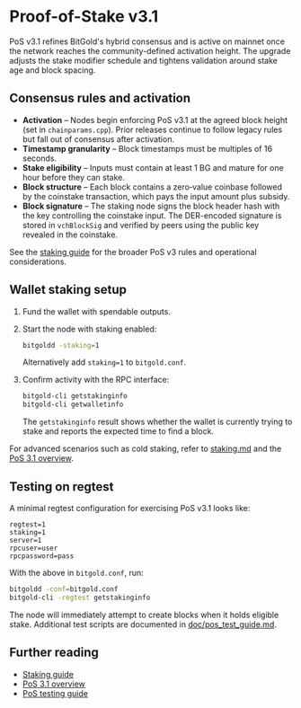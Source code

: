 # Proof-of-Stake v3.1

PoS v3.1 refines BitGold's hybrid consensus and is active on mainnet once the
network reaches the community-defined activation height. The upgrade adjusts the
stake modifier schedule and tightens validation around stake age and block
spacing.

## Consensus rules and activation

- **Activation** – Nodes begin enforcing PoS v3.1 at the agreed block height
  (set in `chainparams.cpp`). Prior releases continue to follow legacy rules
  but fall out of consensus after activation.
- **Timestamp granularity** – Block timestamps must be multiples of 16 seconds.
- **Stake eligibility** – Inputs must contain at least 1&nbsp;BG and mature for one
  hour before they can stake.
- **Block structure** – Each block contains a zero‑value coinbase followed by the
  coinstake transaction, which pays the input amount plus subsidy.
- **Block signature** – The staking node signs the block header hash with the key
  controlling the coinstake input. The DER-encoded signature is stored in
  `vchBlockSig` and verified by peers using the public key revealed in the
  coinstake.

See the [staking guide](staking.md) for the broader PoS v3 rules and operational
considerations.

## Wallet staking setup

1. Fund the wallet with spendable outputs.
2. Start the node with staking enabled:

   ```bash
   bitgoldd -staking=1
   ```

   Alternatively add `staking=1` to `bitgold.conf`.
3. Confirm activity with the RPC interface:

   ```bash
   bitgold-cli getstakinginfo
   bitgold-cli getwalletinfo
   ```

   The `getstakinginfo` result shows whether the wallet is currently trying to
   stake and reports the expected time to find a block.

For advanced scenarios such as cold staking, refer to [staking.md](staking.md)
 and the [PoS 3.1 overview](pos3.1-overview.md).

## Testing on regtest

A minimal regtest configuration for exercising PoS v3.1 looks like:

```
regtest=1
staking=1
server=1
rpcuser=user
rpcpassword=pass
```

With the above in `bitgold.conf`, run:

```bash
bitgoldd -conf=bitgold.conf
bitgold-cli -regtest getstakinginfo
```

The node will immediately attempt to create blocks when it holds eligible
stake. Additional test scripts are documented in
[doc/pos_test_guide.md](pos_test_guide.md).

## Further reading

- [Staking guide](staking.md)
- [PoS 3.1 overview](pos3.1-overview.md)
- [PoS testing guide](pos_test_guide.md)

